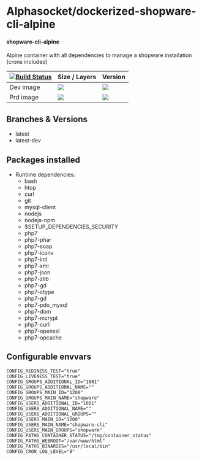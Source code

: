 # Alphasocket/dockerized-shopware-cli-alpine
#### shopware-cli-alpine
Alpine container with all dependencies to manage a shopware installation (crons included)


| [![Build Status](https://semaphoreci.com/api/v1/alphasocket/dockerized-shopware-cli-alpine/branches/latest-dev/badge.svg)](https://semaphoreci.com/alphasocket/dockerized-shopware-cli-alpine) | Size / Layers | Version |
| ----- | ----- | ----- |
| Dev image | [![](https://images.microbadger.com/badges/image/03192859189254/dockerized-shopware-cli-alpine:latest-dev.svg)](https://microbadger.com/images/03192859189254/shopware-cli-alpine:latest-dev ) | [![](https://images.microbadger.com/badges/version/03192859189254/dockerized-shopware-cli-alpine:latest-dev.svg)](https://microbadger.com/images/03192859189254/shopware-cli-alpine:latest-dev) |
| Prd image | [![](https://images.microbadger.com/badges/image/alphasocket/shopware-cli-alpine:latest-dev.svg)](https://microbadger.com/images/alphasocket/shopware-cli-alpine:latest-dev ) | [![](https://images.microbadger.com/badges/version/alphasocket/shopware-cli-alpine:latest-dev.svg)](https://microbadger.com/images/alphasocket/shopware-cli-alpine:latest-dev) |

## Branches & Versions
- latest
- latest-dev


## Packages installed
- Runtime dependencies:
  + bash
  + htop
  + curl
  + git
  + mysql-client
  + nodejs
  + nodejs-npm
  + $SETUP_DEPENDENCIES_SECURITY
  + php7
  + php7-phar
  + php7-soap
  + php7-iconv
  + php7-intl
  + php7-xml
  + php7-json
  + php7-zlib
  + php7-gd
  + php7-ctype
  + php7-gd
  + php7-pdo_mysql
  + php7-dom
  + php7-mcrypt
  + php7-curl
  + php7-openssl
  + php7-opcache


## Configurable envvars
~~~
CONFIG_REDINESS_TEST="true"
CONFIG_LIVENESS_TEST="true"
CONFIG_GROUPS_ADDITIONAL_ID="1001"
CONFIG_GROUPS_ADDITIONAL_NAME=""
CONFIG_GROUPS_MAIN_ID="1200"
CONFIG_GROUPS_MAIN_NAME="shopware"
CONFIG_USERS_ADDITIONAL_ID="1001"
CONFIG_USERS_ADDITIONAL_NAME=""
CONFIG_USERS_ADDITIONAL_GROUPS=""
CONFIG_USERS_MAIN_ID="1200"
CONFIG_USERS_MAIN_NAME="shopware-cli"
CONFIG_USERS_MAIN_GROUPS="shopware"
CONFIG_PATHS_CONTAINER_STATUS="/tmp/container_status"
CONFIG_PATHS_WEBROOT="/var/www/html"
CONFIG_PATHS_BINARIES="/usr/local/bin"
CONFIG_CRON_LOG_LEVEL="8"
~~~
